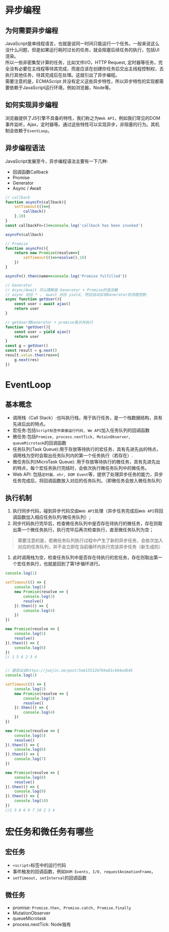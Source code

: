 # 异步编程  

## 为何需要异步编程  

JavaScript是单线程语言，也就是说同一时间只能运行一个任务。一般来说这么没什么问题，但是如果运行耗时过长的任务，就会阻塞后续任务的执行，包括UI渲染。  
所以一些非密集型计算的任务，比如文件I/O，HTTP Request, 定时器等任务，完全没有必要在主线程等待其完成，而是应该在创建你任务后交出主线程控制权，去执行其他任务，待其完成后在处理。这就引出了异步编程。  
需要注意的是，ECMAScript 并没有定义这些异步特性，所以异步特性的实现都需要依赖于JavaScript运行环境，例如浏览器，Node等。  

## 如何实现异步编程  

浏览器提供了JS引擎不具备的特性，我们称之为`Web API`，例如我们常见的DOM事件监听，Ajax，定时器等。通过这些特性可以实现异步，非阻塞的行为。其机制会依赖于`EventLoop`。  

## 异步编程语法  

JavaScript发展至今，异步编程语法主要有一下几种:

- 回调函数Callback
- Promise
- Generator
- Async / Await

```javascript
// callback
function asyncFn(callback){
    setTimeout(()=>{
        callback()
    },10)
}
const callbackFn=()=>console.log('callback has been invoked')

asyncFn(callback)

// Promise
function asyncFn(){
    return new Promise(resolve=>{
        setTimeout(()=>resolve(),10)
    })
}

asyncFn().then(name=>console.log('Promise fulfilled'))

// Generator
// Async/Await 可以理解是 Generator + Promise的语法糖
// async 对应 * ， await 对应 yield, 然后自动实现Generator的流程控制
async function getUser(){
    const user = await ajax()
    return user
}

// getUser用Generator + promise表示并执行
function *getUser(){
    const user = yield ajax()
    return user
}
const g = getUser()
const result = g.next()
result.value.then(res=>{
    g.next(res)
})
```

# EventLoop

## 基本概念  

- 调用栈（Call Stack）:也叫执行栈，用于执行任务，是一个栈数据结构，具有先进后出的特点。
- 宏任务:包括`Script标签中直接运行代码, We API`加入任务队列的回调函数
- 微任务:包括`Promise, process.nextTick, MutainObserver, queueMicrotask`的回调函数
- 任务队列(Task Queue):用于存放等待执行的宏任务，具有先进先出的特点，调用栈为空时会取出任务队列内的第一个任务执行（若存在）.
- 微任务队列(MicroTask Queue): 用于存放等待执行的微任务，具有先进先出的特点，每个宏任务执行完结时，会依次执行微任务队列中的微任务。
- Web API: 包括`定时器，xhr, DOM Event`等，提供了处理异步任务的能力，异步任务完成后，将回调函数放入对应的任务队列。（即微任务会放入微任务队列）  

## 执行机制  

1. 执行同步代码，碰到异步代码交由`Web API`处理（异步任务完成后`Web API`将回调函数加入相应任务队列/微任务队列）;
2. 同步代码执行完毕后，检查微任务队列中是否存在待执行的微任务，存在则取出第一个微任务执行，执行完毕后再次检查执行，直至微任务队列为空；

> 需要注意的是，若微任务队列执行过程中产生了新的异步任务，会依次加入对应的任务队列，并不会立即在当前循环内执行完该异步任务（新生成的）

1. 此时调用栈为空，检查任务队列中是否存在待执行的宏任务，存在则取出第一个宏任务执行，也就是回到了第1步循环进行。

```javascript
console.log(1)

setTimeout(() => {
    console.log(2)
    new Promise(resolve => {
        console.log(3)
        resolve()
    }).then(() => {
        console.log(4)
    })
})

new Promise(resolve => {
    console.log(5)
    resolve()
}).then(() => {
    console.log(6)
})
// 1 5 6 2 3 4


// 题目出自https://juejin.im/post/5a6155126fb9a01cb64edb45
console.log(1)

setTimeout(() => {
    console.log(2)
    new Promise(resolve => {
        console.log(3)
        resolve()
    }).then(() => {
        console.log(4)
    })
})

new Promise(resolve => {
    console.log(5)
    resolve()
}).then(() => {
    console.log(6)
}).then(() => {
    console.log(7)
})

new Promise(resolve => {
    console.log(8)
    resolve()
}).then(() => {
    console.log(9)
}).then(() => {
    console.log(10)
})
//1 5 8 6 9 7 10 2 3 4
```

# 宏任务和微任务有哪些

## 宏任务

- `<script>`标签中的运行代码
- 事件触发的回调函数，例如`DOM Events, I/O, requestAnimationFrame`，
- `setTimeout, setInterval`的回调函数

## 微任务

- promise: `Promise.then, Promise.catch, Promise.finally`
- MutationObserver
- queueMicrotask
- process.nextTick: Node独有
